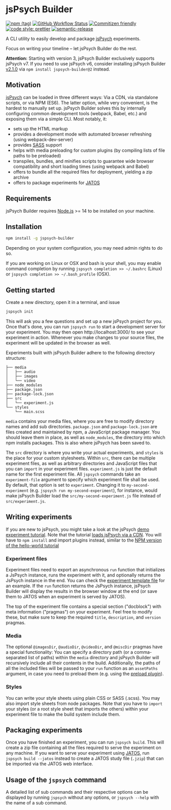 # jsPsych Builder

[![npm (tag)](https://img.shields.io/npm/v/jspsych-builder/latest)](https://www.npmjs.com/package/jspsych-builder)
[![GitHub Workflow Status](https://img.shields.io/github/workflow/status/bjoluc/jspsych-builder/build)](https://github.com/bjoluc/jspsych-builder/actions)
[![Commitizen friendly](https://img.shields.io/badge/commitizen-friendly-brightgreen.svg)](http://commitizen.github.io/cz-cli/)
[![code style: prettier](https://img.shields.io/badge/code_style-prettier-ff69b4.svg)](https://github.com/prettier/prettier)
[![semantic-release](https://img.shields.io/badge/%20%20%F0%9F%93%A6%F0%9F%9A%80-semantic--release-e10079.svg)](https://github.com/semantic-release/semantic-release)

A CLI utility to easily develop and package [jsPsych](https://www.jspsych.org/) experiments.

Focus on writing your timeline – let jsPsych Builder do the rest.

**Attention:**
Starting with version 3, jsPsych Builder exclusively supports jsPsych v7.
If you need to use jsPsych v6, consider installing jsPsych Builder [v2.1.0](https://github.com/bjoluc/jspsych-builder/tree/v2.1.0) via `npm install jspsych-builder@2` instead.

## Motivation

[jsPsych](https://www.jspsych.org/) can be loaded in three different ways:
Via a CDN, via standalone scripts, or via NPM (ES6).
The latter option, while very convenient, is the hardest to manually set up.
jsPsych Builder solves this by internally configuring common development tools (webpack, Babel, etc.) and exposing them via a simple CLI. Most notably, it:
* sets up the HTML markup
* provides a development mode with automated browser refreshing (using webpack-dev-server)
* provides [SASS](https://sass-lang.com/) support
* helps with media preloading for custom plugins (by compiling lists of file paths to be preloaded)
* transpiles, bundles, and minifies scripts to guarantee wide browser compatibility and short loading times (using webpack and Babel)
* offers to bundle all the required files for deployment, yielding a zip archive
* offers to package experiments for [JATOS](https://www.jatos.org/)

## Requirements

jsPsych Builder requires [Node.js](https://nodejs.org) >= 14 to be installed on your machine.

## Installation

```bash
npm install -g jspsych-builder
```

Depending on your system configuration, you may need admin rights to do so.

If you are working on Linux or OSX and bash is your shell, you may enable command completion by running
`jspsych completion >> ~/.bashrc` (Linux) or `jspsych completion >> ~/.bash_profile` (OSX).

## Getting started

Create a new directory, open it in a terminal, and issue

```bash
jspsych init
```

This will ask you a few questions and set up a new jsPsych project for you.
Once that's done, you can run `jspsych run` to start a development server for your experiment.
You may then open http://localhost:3000/ to see your experiment in action.
Whenever you make changes to your source files, the experiment will be updated in the browser as well.

Experiments built with jsPsych Builder adhere to the following directory structure:

```
├── media
│   ├── audio
│   ├── images
│   └── video
├── node_modules
├── package.json
├── package-lock.json
├── src
│   └── experiment.js
└── styles
    └── main.scss
```

`media` contains your media files, where you are free to modify directory names and add sub directories.
`package.json` and `package-lock.json` are files created and maintained by npm, a JavaScript package manager.
You should leave them in place, as well as `node_modules`, the directory into which npm installs packages.
This is also where jsPsych has been saved to.

The `src` directory is where you write your actual experiments, and `styles` is the place for your custom stylesheets.
Within `src`, there can be multiple experiment files, as well as arbitrary directories and JavaScript files that you can `import` in your experiment files.
`experiment.js` is just the default name for the first experiment file.
All `jspsych` commands take an `experiment-file` argument to specify which experiment file shall be used.
By default, that option is set to `experiment`.
Changing it to `my-second-experiment` (e.g. `jspsych run my-second-experiment`), for instance, would make jsPsych Builder load the `src/my-second-experiment.js` file instead of `src/experiment.js`.

## Writing experiments

If you are new to jsPsych, you might take a look at the jsPsych [demo experiment tutorial](https://www.jspsych.org/latest/tutorials/rt-task/#part-2-display-welcome-message).
Note that the tutorial [loads jsPsych via a CDN](https://www.jspsych.org/latest/tutorials/hello-world/#option-1-using-cdn-hosted-scripts).
You will have to `npm install` and import plugins instead, similar to the [NPM version of the hello-world tutorial](https://www.jspsych.org/latest/tutorials/hello-world/#option-3-using-npm)

### Experiment files

Experiment files need to export an asynchronous `run` function that initializes a JsPsych instance, runs the experiment with it, and optionally returns the JsPsych instance in the end.
You can check the [experiment template file](assets/template/src/experiment.tmpl.js) for an example.
If the `run` function returns the JsPsych instance, jsPsych Builder will display the results in the browser window at the end (or save them to JATOS when an experiment is served by JATOS).

The top of the experiment file contains a special section ("docblock") with meta information ("pragmas") on your experiment.
Feel free to modify these, but make sure to keep the required `title`, `description`, and `version` pragmas.

### Media

The optional `@imagesDir`, `@audioDir`, `@videoDir`, and `@miscDir` pragmas have a special functionality:
You can specify a directory path (or a comma-separated list of paths) within the `media` directory and jsPsych Builder will recursively include all their contents in the build.
Additionally, the paths of all the included files will be passed to your `run` function as an `assetPaths` argument, in case you need to preload them (e.g. using the [preload plugin](https://www.jspsych.org/latest/plugins/preload/)).

### Styles

You can write your style sheets using plain CSS or SASS (.scss).
You may also import style sheets from node packages.
Note that you have to `import` your styles (or a root style sheet that imports the others) within your experiment file to make the build system include them.

## Packaging experiments

Once you have finished an experiment, you can run `jspsych build`.
This will create a zip file containing all the files required to serve the experiment on any machine.
If you want to serve your experiment using [JATOS](https://www.jatos.org/), run `jspsych build --jatos` instead to create a JATOS study file (`.jzip`) that can be imported via the JATOS web interface.

## Usage of the `jspsych` command

A detailed list of sub commands and their respective options can be displayed by running `jspsych` without any options, or `jspsych --help` with the name of a sub command.
